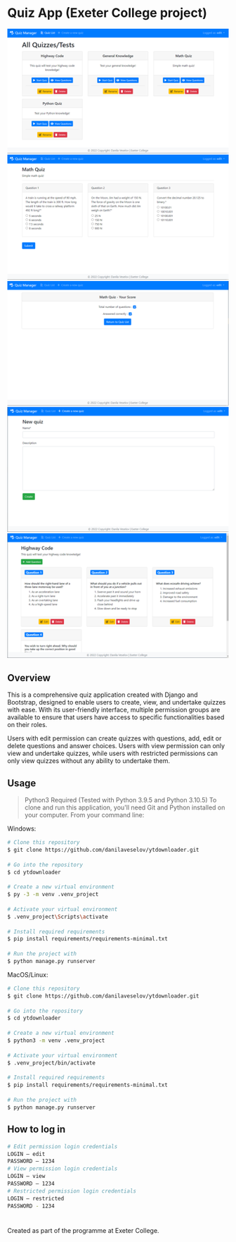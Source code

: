 # Quiz App (Exeter College project)

![Screenshot](quizManager.png)
![Screenshot](quizManager1.png)
![Screenshot](quizManager2.png)
![Screenshot](quizManager3.png)
![Screenshot](quizManager4.png)

## Overview

This is a comprehensive quiz application created with Django and Bootstrap, designed to enable users to create, view, and undertake quizzes with ease. With its user-friendly interface, multiple permission groups are available to ensure that users have access to specific functionalities based on their roles.

Users with edit permission can create quizzes with questions, add, edit or delete questions and answer choices. Users with view permission can only view and undertake quizzes, while users with restricted permissions can only view quizzes without any ability to undertake them.

## Usage

> Python3 Required (Tested with Python 3.9.5 and Python 3.10.5)
> To clone and run this application, you'll need Git and Python installed on your computer. From your command line:

Windows:

```bash
# Clone this repository
$ git clone https://github.com/danilaveselov/ytdownloader.git

# Go into the repository
$ cd ytdownloader

# Create a new virtual environment
$ py -3 -m venv .venv_project

# Activate your virtual environment
$ .venv_project\Scripts\activate

# Install required requirements
$ pip install requirements/requirements-minimal.txt

# Run the project with
$ python manage.py runserver
```

MacOS/Linux:

```bash
# Clone this repository
$ git clone https://github.com/danilaveselov/ytdownloader.git

# Go into the repository
$ cd ytdownloader

# Create a new virtual environment
$ python3 -m venv .venv_project

# Activate your virtual environment
$ .venv_project/bin/activate

# Install required requirements
$ pip install requirements/requirements-minimal.txt

# Run the project with
$ python manage.py runserver
```

## How to log in

```bash
# Edit permission login credentials
LOGIN – edit
PASSWORD – 1234
# View permission login credentials
LOGIN – view
PASSWORD – 1234
# Restricted permission login credentials
LOGIN – restricted
PASSWORD - 1234
```

#

Created as part of the programme at Exeter College.
